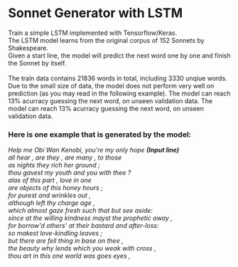 # Sonnet Generator with LSTM
Train a simple LSTM implemented with Tensorflow/Keras. <br>
The LSTM model learns from the original corpus of 152 Sonnets by Shakespeare. <br>
Given a start line, the model will predict the next word one by one and finish the Sonnet by itself. <br>
<br>
The train data contains 21836 words in total, including 3330 unqiue words. <br>
Due to the small size of data, the model does not perform very well on prediction (as you may read in the following example). The model can reach 13% acurracy guessing the next word, on unseen validation data. The model can reach 13% acurracy guessing the next word, on unseen validation data. 
<br>
### Here is one example that is generated by the model:<br>
*Help me Obi Wan Kenobi, you're my only hope **(Input line)** <br>
all hear , are they , are many , to those <br>
as nights they rich her ground ; <br>
thou gavest my youth and you with thee ? <br>
alas of this part , love in one <br>
are objects of this honey hours ; <br>
for purest and wrinkles out , <br>
although left thy charge age , <br>
which almost gaze fresh such that but see aside: <br>
since at the willing kindness mayst the prophetic away , <br>
for borrow'd others' at their bastard and after-loss: <br>
so makest love-kindling leaves ; <br>
but there are fell thing in base on thee , <br>
the beauty why lends which you weak with cross , <br>
thou art in this one world was goes eyes ,* <br>
